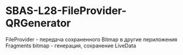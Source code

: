# SBAS-L28-FileProvider-QRGenerator

FileProvider - передача сохраненного Bitmap в другие периложения
Fragments
bitmap - генерация, сохранение
LiveData
